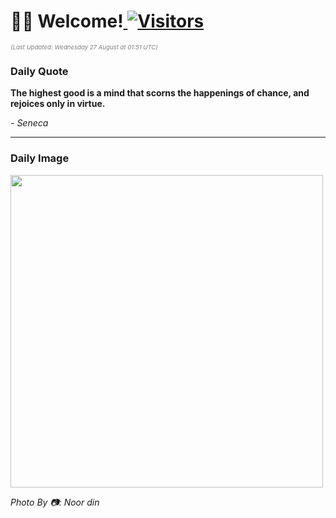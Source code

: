 <h1>👋🏽 Welcome!<a href="https://github.com/OmitNomis/"> <img src="https://visitor-badge.laobi.icu/badge?page_id=OmitNomis" alt="Visitors"></a></h1>

<i><p style="font-size: 0.6rem; color:gray">(Last Updated: Wednesday 27 August at 01:51 UTC)</p></i>

<h3> Daily Quote </h3>
<b><p>The highest good is a mind that scorns the happenings of chance, and rejoices only in virtue.</p></b>
<i><caption style="font-size: 0.8rem; color:gray;">- Seneca</caption></i>


<hr>

<h3>Daily Image</h3>
<a href="https://images.pexels.com/photos/33583246/pexels-photo-33583246.jpeg" target="_blank"><img style="height:500px;" src="https://images.pexels.com/photos/33583246/pexels-photo-33583246.jpeg"/></a>

<i><caption style="font-size: 0.8rem; color:gray;"> Photo By 📷: Noor din</caption></i>
